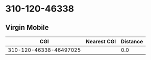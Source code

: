 # 310-120-46338
## Virgin Mobile


| CGI | Nearest CGI | Distance |
|-----|-------------|----------|
| 310-120-46338-46497025 |  | 0.0 |
